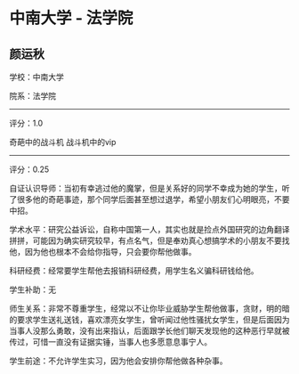 # 中南大学 - 法学院

## 颜运秋

学校：中南大学

院系：法学院

* * *

评分：1.0

奇葩中的战斗机 战斗机中的vip

* * *

评分：0.25

自证认识导师：当初有幸逃过他的魔掌，但是关系好的同学不幸成为她的学生，听了很多他的奇葩事迹，那个同学后面甚至想过退学，希望小朋友们心明眼亮，不要中招。

学术水平：研究公益诉讼，自称中国第一人，其实也就是捡点外国研究的边角翻译拼拼，可能因为确实研究较早，有点名气，但是奉劝真心想搞学术的小朋友不要找他，因为他也根本不会给你指导，只会要你帮他做事。

科研经费：经常要学生帮他去报销科研经费，用学生名义骗科研钱给他。

学生补助：无

师生关系：非常不尊重学生，经常以不让你毕业威胁学生帮他做事，贪财，明的暗的要求学生送礼送钱，喜欢漂亮女学生，曾听闻过他性骚扰女学生，但是后面因为当事人没那么勇敢，没有出来指认，后面跟学长他们聊天发现他的这种恶行早就被传过，可惜一直没有证据实锤，当事人也多愿意息事宁人。

学生前途：不允许学生实习，因为他会安排你帮他做各种杂事。